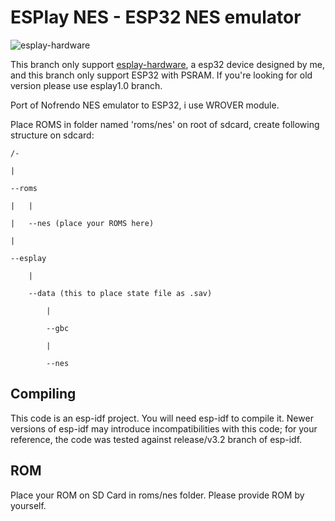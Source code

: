 # ESPlay NES - ESP32 NES emulator 

![esplay-hardware](https://github.com/pebri86/esplay-nes/blob/master/hardware/rsz_1rsz_img_20190131_153830.jpg)

This branch only support [esplay-hardware], a esp32 device designed by me, and this branch only support ESP32 with PSRAM. If you're looking for old version please use esplay1.0 branch.

[esplay-hardware]: https://github.com/pebri86/esplay-hardware

Port of Nofrendo NES emulator to ESP32, i use WROVER module.

Place ROMS in folder named 'roms/nes' on root of sdcard, create following structure on sdcard:

	/-

	|

 	--roms 
	
	|	|
		
	|	--nes (place your ROMS here)
	
 	|

 	--esplay

   		|

   		--data (this to place state file as .sav)

			|
		
			--gbc
		
			|
		
			--nes

Compiling
---------

This code is an esp-idf project. You will need esp-idf to compile it. Newer versions of esp-idf may introduce incompatibilities with this code;
for your reference, the code was tested against release/v3.2 branch of esp-idf.

ROM
--- 
Place your ROM on SD Card in roms/nes folder. Please provide ROM by yourself.

